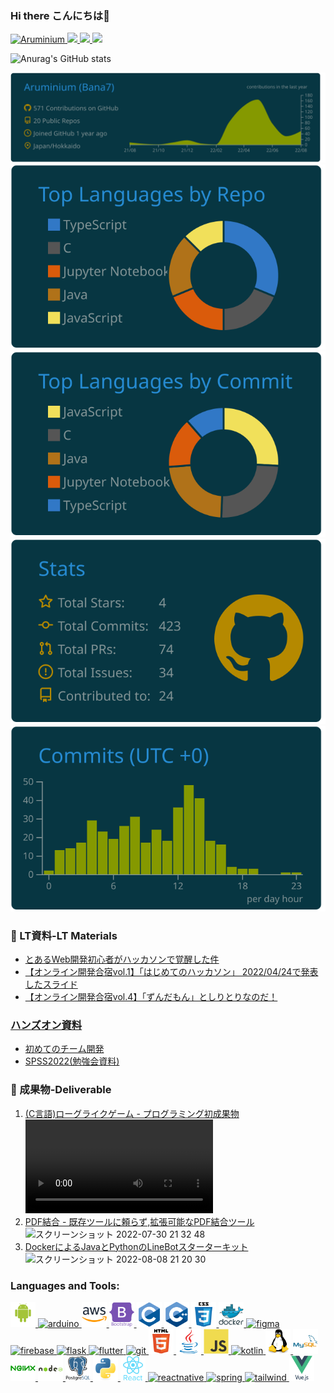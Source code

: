### Hi there こんにちは👋

<p align="left"> 
  <a href="https://github.com/Aruminium/Aruminium">
    <img src="https://komarev.com/ghpvc/?username=Aruminium" alt="Aruminium" />
  </a>
  <a href="http://twitter.com/Aruminium_Bana7">
    <img height="20" src="https://img.shields.io/twitter/follow/Aruminium_Bana7?label=Twitter&logo=twitter&style=flat" />
  </a>
  <a href="https://github.com/Aruminium">
    <img height="20" src="https://img.shields.io/github/followers/Aruminium?label=follow&logo=github&style=flat" />
  </a>
  <//qiita.com/Bana7>
    <img height="20" src="https://qiita-badge.apiapi.app/s/Bana7/contributions.svg" />
  </a>
</p>

![Anurag's GitHub stats](https://github-readme-stats.vercel.app/api?username=Aruminium&show_icons=true&theme=solarized-dark)

[![](https://raw.githubusercontent.com/Aruminium/Aruminium/main/profile-summary-card-output/solarized_dark/0-profile-details.svg)](https://github.com/vn7n24fzkq/github-profile-summary-cards)
[![](https://raw.githubusercontent.com/Aruminium/Aruminium/main/profile-summary-card-output/solarized_dark/1-repos-per-language.svg)](https://github.com/vn7n24fzkq/github-profile-summary-cards) [![](https://raw.githubusercontent.com/Aruminium/Aruminium/main/profile-summary-card-output/solarized_dark/2-most-commit-language.svg)](https://github.com/vn7n24fzkq/github-profile-summary-cards)
[![](https://raw.githubusercontent.com/Aruminium/Aruminium/main/profile-summary-card-output/solarized_dark/3-stats.svg)](https://github.com/vn7n24fzkq/github-profile-summary-cards) [![](https://raw.githubusercontent.com/Aruminium/Aruminium/main/profile-summary-card-output/solarized_dark/4-productive-time.svg)](https://github.com/vn7n24fzkq/github-profile-summary-cards)

### 📄 LT資料-LT Materials
<ul>
  <li><a href="https://speakerdeck.com/aruminium/toaruwebkai-fa-chu-xin-zhe-gahatukasondejue-xing-sitajian" rel="noopener noreferrer" target="_blank">とあるWeb開発初心者がハッカソンで覚醒した件</a></li>
  <li><a href="https://speakerdeck.com/aruminium/hazimetefalsehatukasonfa-biao-suraido?slide=13" rel="noopener noreferrer" target="_blank">【オンライン開発合宿vol.1】「はじめてのハッカソン」
2022/04/24で発表したスライド</a></li>
  <li><a href="https://docs.google.com/presentation/d/1jdkZTKZKxQ2fCQItuCU8SCTCZC8eKN3iwBKqfwlsJ2E/edit?usp=sharing" rel="noopener noreferrer" target="_blank">【オンライン開発合宿vol.4】「ずんだもん」としりとりなのだ！</li>
</ul>

### ハンズオン資料
<ul>
  <li><a href="https://aruminium.github.io/codelab_Materials/#0" rel="noopener noreferrer" target="_blank">初めてのチーム開発</a></li>
  <li><a href="https://aruminium.github.io/SPSS2022/" rel="noopener noreferrer" target="_blank">SPSS2022(勉強会資料)</a></li>
</ul>

### 📘 成果物-Deliverable
<ol>
  <li>
    <div>
      <a href="https://github.com/Aruminium/TMToB" rel="noopener noreferrer" target="_blank">(C言語)ローグライクゲーム - プログラミング初成果物</a>
      <video src="https://user-images.githubusercontent.com/73931800/159124038-378053b8-fd02-47fe-9ad2-0f5bb71368b1.mp4">
    </div>
  </li>
  <li>
    <div>
      <a href="https://github.com/Aruminium/pdfConsolidation" rel="noopener noreferrer" target="_blank">PDF結合 - 既存ツールに頼らず,拡張可能なPDF結合ツール</a>
      <img width="1324" alt="スクリーンショット 2022-07-30 21 32 48" src="https://user-images.githubusercontent.com/73931800/181914469-b7945630-f657-42a7-baae-cc4a675557f5.png">
    </div>
  </li>
  <li>
    <div>
      <a href="https://github.com/Aruminium/Java_Python_Linbot_Starters_kit" rel="noopener noreferrer" target="_blank">DockerによるJavaとPythonのLineBotスターターキット</a>
      <img    alt="スクリーンショット 2022-08-08 21 20 30" src="https://user-images.githubusercontent.com/73931800/183416524-841a6afd-93d6-4d56-955e-363d76efe707.png">
    </div>
  </li>
</ol>



<h3 align="left">Languages and Tools:</h3>
<p align="left"> <a href="https://developer.android.com" target="_blank" rel="noreferrer"> <img src="https://raw.githubusercontent.com/devicons/devicon/master/icons/android/android-original-wordmark.svg" alt="android" width="40" height="40"/> </a> <a href="https://www.arduino.cc/" target="_blank" rel="noreferrer"> <img src="https://cdn.worldvectorlogo.com/logos/arduino-1.svg" alt="arduino" width="40" height="40"/> </a> <a href="https://aws.amazon.com" target="_blank" rel="noreferrer"> <img src="https://raw.githubusercontent.com/devicons/devicon/master/icons/amazonwebservices/amazonwebservices-original-wordmark.svg" alt="aws" width="40" height="40"/> </a> <a href="https://getbootstrap.com" target="_blank" rel="noreferrer"> <img src="https://raw.githubusercontent.com/devicons/devicon/master/icons/bootstrap/bootstrap-plain-wordmark.svg" alt="bootstrap" width="40" height="40"/> </a> <a href="https://www.cprogramming.com/" target="_blank" rel="noreferrer"> <img src="https://raw.githubusercontent.com/devicons/devicon/master/icons/c/c-original.svg" alt="c" width="40" height="40"/> </a> <a href="https://www.w3schools.com/cpp/" target="_blank" rel="noreferrer"> <img src="https://raw.githubusercontent.com/devicons/devicon/master/icons/cplusplus/cplusplus-original.svg" alt="cplusplus" width="40" height="40"/> </a> <a href="https://www.w3schools.com/css/" target="_blank" rel="noreferrer"> <img src="https://raw.githubusercontent.com/devicons/devicon/master/icons/css3/css3-original-wordmark.svg" alt="css3" width="40" height="40"/> </a> <a href="https://www.docker.com/" target="_blank" rel="noreferrer"> <img src="https://raw.githubusercontent.com/devicons/devicon/master/icons/docker/docker-original-wordmark.svg" alt="docker" width="40" height="40"/> </a> <a href="https://www.figma.com/" target="_blank" rel="noreferrer"> <img src="https://www.vectorlogo.zone/logos/figma/figma-icon.svg" alt="figma" width="40" height="40"/> </a> <a href="https://firebase.google.com/" target="_blank" rel="noreferrer"> <img src="https://www.vectorlogo.zone/logos/firebase/firebase-icon.svg" alt="firebase" width="40" height="40"/> </a> <a href="https://flask.palletsprojects.com/" target="_blank" rel="noreferrer"> <img src="https://www.vectorlogo.zone/logos/pocoo_flask/pocoo_flask-icon.svg" alt="flask" width="40" height="40"/> </a> <a href="https://flutter.dev" target="_blank" rel="noreferrer"> <img src="https://www.vectorlogo.zone/logos/flutterio/flutterio-icon.svg" alt="flutter" width="40" height="40"/> </a> <a href="https://git-scm.com/" target="_blank" rel="noreferrer"> <img src="https://www.vectorlogo.zone/logos/git-scm/git-scm-icon.svg" alt="git" width="40" height="40"/> </a> <a href="https://www.w3.org/html/" target="_blank" rel="noreferrer"> <img src="https://raw.githubusercontent.com/devicons/devicon/master/icons/html5/html5-original-wordmark.svg" alt="html5" width="40" height="40"/> </a> <a href="https://www.java.com" target="_blank" rel="noreferrer"> <img src="https://raw.githubusercontent.com/devicons/devicon/master/icons/java/java-original.svg" alt="java" width="40" height="40"/> </a> <a href="https://developer.mozilla.org/en-US/docs/Web/JavaScript" target="_blank" rel="noreferrer"> <img src="https://raw.githubusercontent.com/devicons/devicon/master/icons/javascript/javascript-original.svg" alt="javascript" width="40" height="40"/> </a> <a href="https://kotlinlang.org" target="_blank" rel="noreferrer"> <img src="https://www.vectorlogo.zone/logos/kotlinlang/kotlinlang-icon.svg" alt="kotlin" width="40" height="40"/> </a> <a href="https://www.linux.org/" target="_blank" rel="noreferrer"> <img src="https://raw.githubusercontent.com/devicons/devicon/master/icons/linux/linux-original.svg" alt="linux" width="40" height="40"/> </a> <a href="https://www.mysql.com/" target="_blank" rel="noreferrer"> <img src="https://raw.githubusercontent.com/devicons/devicon/master/icons/mysql/mysql-original-wordmark.svg" alt="mysql" width="40" height="40"/> </a> <a href="https://www.nginx.com" target="_blank" rel="noreferrer"> <img src="https://raw.githubusercontent.com/devicons/devicon/master/icons/nginx/nginx-original.svg" alt="nginx" width="40" height="40"/> </a> <a href="https://nodejs.org" target="_blank" rel="noreferrer"> <img src="https://raw.githubusercontent.com/devicons/devicon/master/icons/nodejs/nodejs-original-wordmark.svg" alt="nodejs" width="40" height="40"/> </a> <a href="https://www.postgresql.org" target="_blank" rel="noreferrer"> <img src="https://raw.githubusercontent.com/devicons/devicon/master/icons/postgresql/postgresql-original-wordmark.svg" alt="postgresql" width="40" height="40"/> </a> <a href="https://www.python.org" target="_blank" rel="noreferrer"> <img src="https://raw.githubusercontent.com/devicons/devicon/master/icons/python/python-original.svg" alt="python" width="40" height="40"/> </a> <a href="https://reactjs.org/" target="_blank" rel="noreferrer"> <img src="https://raw.githubusercontent.com/devicons/devicon/master/icons/react/react-original-wordmark.svg" alt="react" width="40" height="40"/> </a> <a href="https://reactnative.dev/" target="_blank" rel="noreferrer"> <img src="https://reactnative.dev/img/header_logo.svg" alt="reactnative" width="40" height="40"/> </a> <a href="https://spring.io/" target="_blank" rel="noreferrer"> <img src="https://www.vectorlogo.zone/logos/springio/springio-icon.svg" alt="spring" width="40" height="40"/> </a> <a href="https://tailwindcss.com/" target="_blank" rel="noreferrer"> <img src="https://www.vectorlogo.zone/logos/tailwindcss/tailwindcss-icon.svg" alt="tailwind" width="40" height="40"/> </a> <a href="https://vuejs.org/" target="_blank" rel="noreferrer"> <img src="https://raw.githubusercontent.com/devicons/devicon/master/icons/vuejs/vuejs-original-wordmark.svg" alt="vuejs" width="40" height="40"/> </a> </p>

<!--
**Aruminium/Aruminium** is a ✨ _special_ ✨ repository because its `README.md` (this file) appears on your GitHub profile.

Here are some ideas to get you started:

📘 I’m currently working on ...
- 🌱 I’m currently learning ...
- 👯 I’m looking to collaborate on ...
- 🤔 I’m looking for help with ...
- 💬 Ask me about ...
- 📫 How to reach me: ...
- 😄 Pronouns: ...
- ⚡ Fun fact: ...
-->
